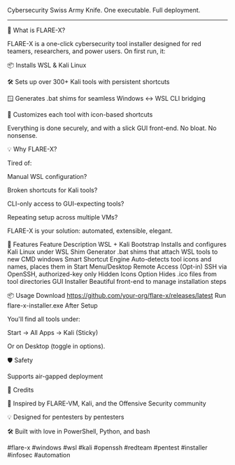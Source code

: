 Cybersecurity Swiss Army Knife. One executable. Full deployment.

-------------------------------------------------------------------

🚀 What is FLARE-X?

FLARE-X is a one-click cybersecurity tool installer designed for red teamers, researchers, and power users. On first run, it:

📦 Installs WSL & Kali Linux

🛠️ Sets up over 300+ Kali tools with persistent shortcuts

🪟 Generates .bat shims for seamless Windows <-> WSL CLI bridging

🎨 Customizes each tool with icon-based shortcuts

Everything is done securely, and with a slick GUI front-end. No bloat. No nonsense.

💡 Why FLARE-X?

Tired of:

Manual WSL configuration?

Broken shortcuts for Kali tools?

CLI-only access to GUI-expecting tools?

Repeating setup across multiple VMs?

FLARE-X is your solution: automated, extensible, elegant.

🔧 Features
Feature	Description
WSL + Kali Bootstrap	Installs and configures Kali Linux under WSL
Shim Generator	.bat shims that attach WSL tools to new CMD windows
Smart Shortcut Engine	Auto-detects tool icons and names, places them in Start Menu/Desktop
Remote Access (Opt-in)	SSH via OpenSSH, authorized-key only
Hidden Icons Option	Hides .ico files from tool directories
GUI Installer	Beautiful front-end to manage installation steps

📦 Usage
Download
https://github.com/your-org/flare-x/releases/latest
Run
flare-x-installer.exe
After Setup

You'll find all tools under:

Start → All Apps → Kali (Sticky)

Or on Desktop (toggle in options).

🛡️ Safety

Supports air-gapped deployment

🧠 Credits

🔬 Inspired by FLARE-VM, Kali, and the Offensive Security community

💡 Designed for pentesters by pentesters

🛠️ Built with love in PowerShell, Python, and bash


#flare-x #windows #wsl #kali #openssh #redteam #pentest #installer #infosec #automation

